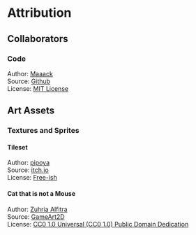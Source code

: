 # Attribution
## Collaborators
### Code
Author: [Maaack](https://github.com/Maaack)  
Source: [Github](https://github.com/Maaack/Mouse-Pun)  
License: [MIT License](./LICENSE.md)

## Art Assets
### Textures and Sprites
#### Tileset
Author: [pipoya](https://pipoya.itch.io/)  
Source: [itch.io](https://pipoya.itch.io/pipoya-rpg-tileset-32x32)  
License: [Free-ish](https://pipoya.itch.io/pipoya-rpg-tileset-32x32)

#### Cat that is not a Mouse
Author: [Zuhria Alfitra](https://www.gameart2d.com/about.html)  
Source: [GameArt2D](https://www.gameart2d.com/cat-and-dog-free-sprites.html)  
License: [CC0 1.0 Universal (CC0 1.0)
Public Domain Dedication](https://creativecommons.org/publicdomain/zero/1.0/)  
